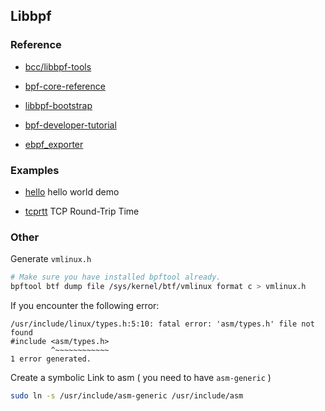 ## Libbpf

### Reference

- [bcc/libbpf-tools](https://github.com/iovisor/bcc/tree/master/libbpf-tools)

- [bpf-core-reference](https://nakryiko.com/posts/bpf-core-reference-guide/)

- [libbpf-bootstrap](https://github.com/libbpf/libbpf-bootstrap)

- [bpf-developer-tutorial](https://github.com/eunomia-bpf/bpf-developer-tutorial/tree/main)

- [ebpf_exporter](https://github.com/cloudflare/ebpf_exporter)

### Examples

- [hello](./hello) hello world demo

- [tcprtt](./tcprtt) TCP Round-Trip Time

### Other

Generate `vmlinux.h`

```sh
# Make sure you have installed bpftool already.
bpftool btf dump file /sys/kernel/btf/vmlinux format c > vmlinux.h
```

If you encounter the following error:

```
/usr/include/linux/types.h:5:10: fatal error: 'asm/types.h' file not found
#include <asm/types.h>
         ^~~~~~~~~~~~~
1 error generated.
```

Create a symbolic Link to asm ( you need to have `asm-generic` )

```sh
sudo ln -s /usr/include/asm-generic /usr/include/asm
```
